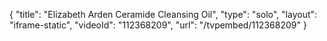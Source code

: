 {
    "title": "Elizabeth Arden Ceramide Cleansing Oil",
    "type": "solo",
    "layout": "iframe-static",
    "videoId": "112368209",
    "url": "\/tvpembed\/112368209"
}
